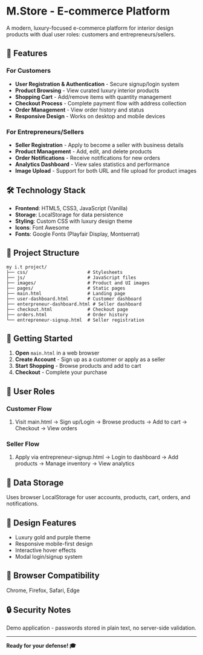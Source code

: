 # M.Store - E-commerce Platform

A modern, luxury-focused e-commerce platform for interior design products with dual user roles: customers and entrepreneurs/sellers.

## 🚀 Features

### For Customers
- **User Registration & Authentication** - Secure signup/login system
- **Product Browsing** - View curated luxury interior products
- **Shopping Cart** - Add/remove items with quantity management
- **Checkout Process** - Complete payment flow with address collection
- **Order Management** - View order history and status
- **Responsive Design** - Works on desktop and mobile devices

### For Entrepreneurs/Sellers
- **Seller Registration** - Apply to become a seller with business details
- **Product Management** - Add, edit, and delete products
- **Order Notifications** - Receive notifications for new orders
- **Analytics Dashboard** - View sales statistics and performance
- **Image Upload** - Support for both URL and file upload for product images

## 🛠️ Technology Stack

- **Frontend**: HTML5, CSS3, JavaScript (Vanilla)
- **Storage**: LocalStorage for data persistence
- **Styling**: Custom CSS with luxury design theme
- **Icons**: Font Awesome
- **Fonts**: Google Fonts (Playfair Display, Montserrat)

## 📁 Project Structure

```
my i.t project/
├── css/                      # Stylesheets
├── js/                       # JavaScript files
├── images/                   # Product and UI images
├── pages/                    # Static pages
├── main.html                 # Landing page
├── user-dashboard.html       # Customer dashboard
├── enterpreneur-dashboard.html # Seller dashboard
├── checkout.html             # Checkout page
├── orders.html               # Order history
└── entrepreneur-signup.html  # Seller registration
```

## 🚀 Getting Started

1. **Open** `main.html` in a web browser
2. **Create Account** - Sign up as a customer or apply as a seller
3. **Start Shopping** - Browse products and add to cart
4. **Checkout** - Complete your purchase

## 👥 User Roles

### Customer Flow
1. Visit main.html → Sign up/Login → Browse products → Add to cart → Checkout → View orders

### Seller Flow
1. Apply via entrepreneur-signup.html → Login to dashboard → Add products → Manage inventory → View analytics

## 💾 Data Storage
Uses browser LocalStorage for user accounts, products, cart, orders, and notifications.

## 🎨 Design Features
- Luxury gold and purple theme
- Responsive mobile-first design
- Interactive hover effects
- Modal login/signup system

## 📱 Browser Compatibility
Chrome, Firefox, Safari, Edge

## 🔒 Security Notes
Demo application - passwords stored in plain text, no server-side validation.

---

**Ready for your defense! 🎓**